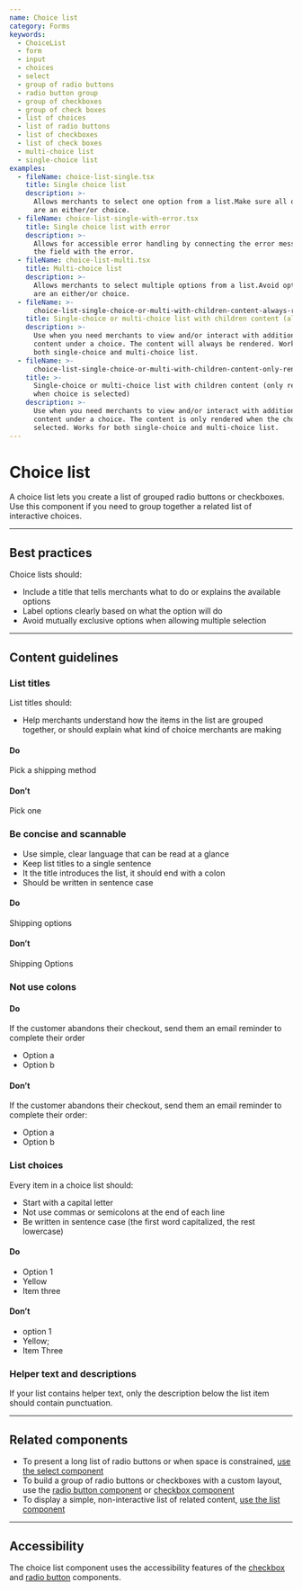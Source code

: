 ```yaml
---
name: Choice list
category: Forms
keywords:
  - ChoiceList
  - form
  - input
  - choices
  - select
  - group of radio buttons
  - radio button group
  - group of checkboxes
  - group of check boxes
  - list of choices
  - list of radio buttons
  - list of checkboxes
  - list of check boxes
  - multi-choice list
  - single-choice list
examples:
  - fileName: choice-list-single.tsx
    title: Single choice list
    description: >-
      Allows merchants to select one option from a list.Make sure all options
      are an either/or choice.
  - fileName: choice-list-single-with-error.tsx
    title: Single choice list with error
    description: >-
      Allows for accessible error handling by connecting the error message to
      the field with the error.
  - fileName: choice-list-multi.tsx
    title: Multi-choice list
    description: >-
      Allows merchants to select multiple options from a list.Avoid options that
      are an either/or choice.
  - fileName: >-
      choice-list-single-choice-or-multi-with-children-content-always-rendered.tsx
    title: Single-choice or multi-choice list with children content (always rendered)
    description: >-
      Use when you need merchants to view and/or interact with additional
      content under a choice. The content will always be rendered. Works for
      both single-choice and multi-choice list.
  - fileName: >-
      choice-list-single-choice-or-multi-with-children-content-only-rendered-when-choice-is-selected.tsx
    title: >-
      Single-choice or multi-choice list with children content (only rendered
      when choice is selected)
    description: >-
      Use when you need merchants to view and/or interact with additional
      content under a choice. The content is only rendered when the choice is
      selected. Works for both single-choice and multi-choice list.
---
```


# Choice list

A choice list lets you create a list of grouped radio buttons or checkboxes.
Use this component if you need to group together a related list of interactive
choices.

---

## Best practices

Choice lists should:

- Include a title that tells merchants what to do or explains the available options
- Label options clearly based on what the option will do
- Avoid mutually exclusive options when allowing multiple selection

---

## Content guidelines

### List titles

List titles should:

- Help merchants understand how the items in the list are grouped together, or
  should explain what kind of choice merchants are making

<!-- usagelist -->

#### Do

Pick a shipping method

#### Don’t

Pick one

<!-- end -->

### Be concise and scannable

- Use simple, clear language that can be read at a glance
- Keep list titles to a single sentence
- It the title introduces the list, it should end with a colon
- Should be written in sentence case

<!-- usagelist -->

#### Do

Shipping options

#### Don’t

Shipping Options

<!-- end -->

### Not use colons

<!-- usageblock -->

#### Do

If the customer abandons their checkout, send them an email reminder to complete their order

- Option a
- Option b

#### Don’t

If the customer abandons their checkout, send them an email reminder to complete their order:

- Option a
- Option b

<!-- end -->

### List choices

Every item in a choice list should:

- Start with a capital letter
- Not use commas or semicolons at the end of each line
- Be written in sentence case (the first word capitalized, the rest lowercase)

<!-- usageblock -->

#### Do

- Option 1
- Yellow
- Item three

#### Don’t

- option 1
- Yellow;
- Item Three

<!-- end -->

<!-- end -->

### Helper text and descriptions

If your list contains helper text, only the description below the list item should contain punctuation.

---

## Related components

- To present a long list of radio buttons or when space is constrained, [use the select component](https://polaris.shopify.com/components/select)
- To build a group of radio buttons or checkboxes with a custom layout, use the [radio button component](https://polaris.shopify.com/components/radio-button) or [checkbox component](https://polaris.shopify.com/components/checkbox)
- To display a simple, non-interactive list of related content, [use the list component](https://polaris.shopify.com/components/list)

---

## Accessibility

The choice list component uses the accessibility features of the [checkbox](https://polaris.shopify.com/components/checkbox) and [radio button](https://polaris.shopify.com/components/radio-button) components.
